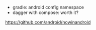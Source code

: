 * gradle: android config namespace
* dagger with compose: worth it?


https://github.com/android/nowinandroid